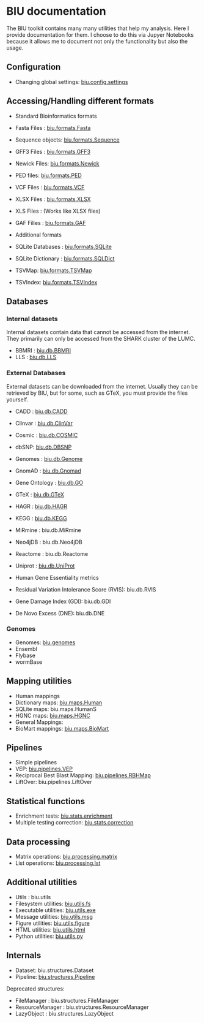 # BIU documentation

The BIU toolkit contains many many utilities that help my analysis. Here I provide documentation for them. I choose to do this via Jupyer Notebooks because it allows me to document not only the functionality but also the usage.

## Configuration

 * Changing global settings: [biu.config.settings](biu.config.settings.ipynb)

## Accessing/Handling different formats
 * Standard Bioinformatics formats
  * Fasta Files : [biu.formats.Fasta](biu.formats.Fasta.ipynb)
   * Sequence objects: [biu.formats.Sequence](biu.formats.Sequence.ipynb)
  * GFF3 Files :  [biu.formats.GFF3](biu.formats.GFF3.ipynb)
  * Newick Files: [biu.formats.Newick](biu.formats.Newick.ipynb)
  * PED files: [biu.formats.PED](biu.formats.PED.ipynb)
  * VCF Files :   [biu.formats.VCF](biu.formats.VCF.ipynb)
  * XLSX Files :  [biu.formats.XLSX](biu.formats.XLSX.ipynb)
  * XLS Files : (Works like XLSX files)
  * GAF Filies :  [biu.formats.GAF](biu.formats.GAF.ipynb)

 * Additional formats
  * SQLite Databases :  [biu.formats.SQLite](biu.formats.SQLite.ipynb)
  * SQLite Dictionary : [biu.formats.SQLDict](biu.formats.SQLDict.ipynb)
  * TSVMap: [biu.formats.TSVMap](biu.formats.TSVMap.ipynb)
  * TSVIndex: [biu.formats.TSVIndex](biu.formats.TSVIndex.ipynb)

## Databases

### Internal datasets

 Internal datasets contain data that cannot be accessed from the internet.
 They primarily can only be accessed from the SHARK cluster of the LUMC.

 * BBMRI : [biu.db.BBMRI](biu.db.BBMRI.ipynb)
 * LLS   : [biu.db.LLS](biu.db.LLS.ipynb)

### External Databases

 External datasets can be downloaded from the internet.
 Usually they can be retrieved by BIU, but for some, such as GTeX, you must provide the files yourself.

 * CADD : [biu.db.CADD](biu.db.CADD.ipynb) 
 * Clinvar : [biu.db.ClinVar](biu.db.ClinVar.ipynb)
 * Cosmic : [biu.db.COSMIC](biu.db.COSMIC.ipynb)
 * dbSNP: [biu.db.DBSNP](biu.db.DBSNP.ipynb)
 * Genomes : [biu.db.Genome](biu.db.Genome.ipynb)
 * GnomAD : [biu.db.Gnomad](biu.db.Gnomad.ipynb)
 * Gene Ontology : [biu.db.GO](biu.db.GO.ipynb)
 * GTeX : [biu.db.GTeX](biu.db.GTeX.ipynb)
 * HAGR : [biu.db.HAGR](biu.db.HAGR)
 * KEGG : [biu.db.KEGG](biu.db.KEGG.ipynb)
 * MiRmine : biu.db.MiRmine
 * Neo4jDB : biu.db.Neo4jDB
 * Reactome : biu.db.Reactome
 * Uniprot : [biu.db.UniProt](biu.db.UniProt.ipynb)

 * Human Gene Essentiality metrics
  * Residual Variation Intolerance Score (RVIS): biu.db.RVIS
  * Gene Damage Index (GDI): biu.db.GDI
  * De Novo Excess (DNE): biu.db.DNE

### Genomes
 * Genomes: [biu.genomes](biu.genomes.ipynb)
  * Ensembl
  * Flybase
  * wormBase

## Mapping utilities

 * Human mappings
  * Dictionary maps: [biu.maps.Human](biu.maps.Human.ipynb)
  * SQLite maps: biu.maps.HumanS
  * HGNC maps: [biu.maps.HGNC](biu.maps.HGNC.ipynb)
 * General Mappings:
  * BioMart mappings: [biu.maps.BioMart](biu.maps.BioMart.ipynb)

## Pipelines

 * Simple pipelines
  * VEP: [biu.pipelines.VEP](biu.pipelines.VEP.ipynb)
  * Reciprocal Best Blast Mapping: [biu.pipelines.RBHMap](biu.pipelines.RBHMap.ipynb)
  * LiftOver: biu.pipelines.LiftOver

## Statistical functions
 * Enrichment tests: [biu.stats.enrichment](biu.stats.enrichment.ipynb)
 * Multiple testing correction: [biu.stats.correction](biu.stats.correction.ipynb)

## Data processing

 * Matrix operations: [biu.processing.matrix](biu.processing.matrix.ipynb)
 * List operations: [biu.processing.lst](biu.processing.lst.ipynb)

## Additional utilities
 * Utils : biu.utils
  * Filesystem utilities: [biu.utils.fs](biu.utils.fs.ipynb)
  * Executable utilities: [biu.utils.exe](biu.utils.exe.ipynb)
  * Message utilities: [biu.utils.msg](biu.utils.msg.ipynb)
  * Figure utilities: [biu.utils.figure](biu.utils.figure.ipynb)
  * HTML utilities: [biu.utils.html](biu.utils.html.ipynb)
  * Python utilities: [biu.utils.py](biu.utils.py.ipynb)


## Internals

 * Dataset: biu.structures.Dataset
 * Pipeline: [biu.structures.Pipeline](biu.structures.Pipeline.ipynb)

Deprecated structures:
 * FileManager : biu.structures.FileManager
 * ResourceManager : biu.structures.ResourceManager
 * LazyObject : biu.structures.LazyObject
